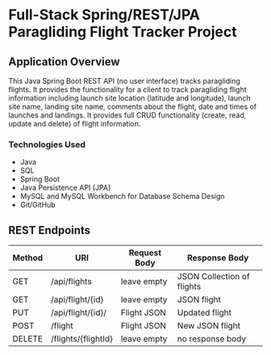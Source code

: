 # Full-Stack Spring/REST/JPA Paragliding Flight Tracker Project
## Application Overview
This Java Spring Boot REST API (no user interface) tracks paragliding flights. It provides the functionality for a client to track paragliding flight information including launch site location (latitude and longitude), launch site name, landing site name, comments about the flight, date and times of launches and landings. It provides full CRUD functionality (create, read, update and delete) of flight information.

### Technologies Used
- Java
- SQL
- Spring Boot
- Java Persistence API (JPA)
- MySQL and MySQL Workbench for Database Schema Design
- Git/GitHub

## REST Endpoints
| Method | URI                | Request Body         |      Response Body        |
|--------|--------------------|----------------------|---------------------------|
| GET    |  /api/flights     |  leave empty         | JSON Collection of flights|
| GET    |  /api/flight/{id} |  leave empty         |      JSON flight          |
| PUT    | /api/flight/{id}/ |    Flight JSON       |   Updated flight          |
| POST   |   /flight         |    Flight JSON       | New JSON flight           |
| DELETE |/flights/{flightId}|   leave empty        |     no response body      |  
